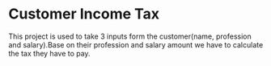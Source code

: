 # Customer Income Tax 

This project is used to take 3 inputs form the customer(name, profession and salary).Base on their profession and salary amount we have to calculate the tax they have to pay.
